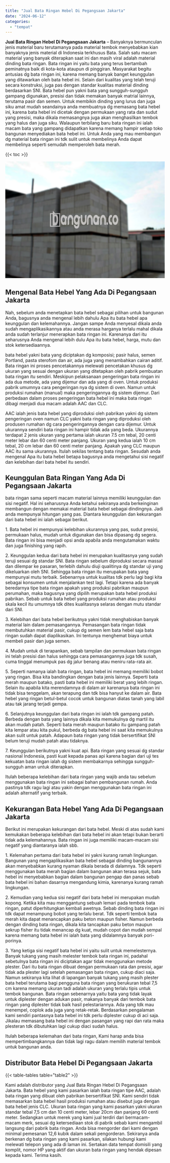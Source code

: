 ```yaml
---
title: "Jual Bata Ringan Hebel Di Pegangsaan Jakarta"
date: "2024-06-12"
categories: 
  - "tempat"
---
```


**Jual Bata Ringan Hebel Di Pegangsaan Jakarta** – Banyaknya bermunculan jenis material baru terutamanya pada material tembok menyebabkan kian banyaknya jenis material di Indonesia terkhusus Bata. Salah satu macam material yang banyak diterapkan saat ini dan masih viral adalah material dinding bata ringan. Bata ringan ini yaitu bata yang terus bertambah peminatnya baik di kota-kota ataupun di pinggiran. Masyarakat begitu antusias dg bata ringan ini, karena memang banyak banget keunggulan yang ditawarkan oleh bata hebel ini. Selain dari kualitas yang telah teruji secara konstruksi, juga pas dengan standar kualitas material dinding berdasarkan SNI. Bata hebel pun yakni bata yang sungguh-sungguh gampang digunakan, presisi dan tidak memakan banyak matrial lainnya, terutama pasir dan semen. Untuk membikin dinding yang lurus dan juga siku amat mudah seandainya anda membuatnya dg memasang bata hebel ini, karena bata hebel ini dicetak dengan permukaan yang rata dan sudut yang presisi, maka dikala memasangnya juga akan menghasilkan tembok yang halus dan juga siku. Walaupun terbilang baru bata ringan ini ialah macam bata yang gampang didapatkan karena memang hampir setiap toko bangunan menyediakan bata hebel ini. Untuk Anda yang mau membangun dg material bata ringan ini tdk sulit untuk membelinya Anda dapat membelinya seperti semudah memperoleh bata merah.

{{< toc >}}

![Jual Bata Ringan Hebel Di Pegangsaan Jakarta](/images/jual-hebel-murah-36.png)

## Mengenal Bata Hebel Yang Ada Di Pegangsaan Jakarta

Nah, sebelum anda menetapkan bata hebel sebagai pilihan untuk bangunan Anda, bagusnya anda mengenal lebih dahulu Apa itu bata hebel apa keunggulan dan kelemahannya. Jangan sampe Anda menyesal dikala anda sudah mengaplikasikannya atau anda merasa harganya terlalu mahal dikala anda sudah terlanjur menerapkan bata ringan ini. Karenanya dari itu seharusnya Anda mengenal lebih dulu Apa itu bata hebel, harga, mutu dan stok ketersediaannya.

bata hebel yakni bata yang diciptakan dg komposisi; pasir halus, semen Portland, pasta sterofom dan air, ada juga yang menambahkan cairan aditif. Bata ringan ini proses pencetakannya melewati pencetakan khusus dg ukuran yang sesuai dengan ukuran yang ditetapkan oleh pabrik pembuatan bata ringan itu sendiri. Meskipun pelaksanaan pengeringan bata ringan ini ada dua metode, ada yang dijemur dan ada yang di oven. Untuk produksi pabrik umumnya cara pengeringan nya dg sistem di oven. Namun untuk produksi rumahan (manual) maka pengeringannya dg sistem dijemur. Dari perbedaan dalam proses pengeringan bata hebel ini maka bata ringan dibagi menjadi dua macam adalah AAC dan CLC.

AAC ialah jenis bata hebel yang diproduksi oleh pabrikan yakni dg sistem pengeringan oven namun CLC yakni bata ringan yang diproduksi oleh produsen rumahan dg cara pengeringannya dengan cara dijemur. Untuk ukurannya sendiri bata ringan ini hampir tidak ada yang beda. Ukurannya terdapat 2 jenis ukuran yang pertama ialah ukuran 7.5 cm tebal, 20 centi meter lebar dan 60 centi meter panjang. Ukuran yang kedua ialah 10 cm tebal, 20 cm lebar dan 60 centi meter panjang. Apakah yang CLC maupun AAC itu sama ukurannya. Itulah sekilas tentang bata ringan. Sesudah anda mengenal Apa itu bata hebel betapa bagusnya anda mengetahui sisi negatif dan kelebihan dari bata hebel itu sendiri.

## Keunggulan Bata Ringan Yang Ada Di Pegangsaan Jakarta

bata ringan sama seperti macam material lainnya memiliki keunggulan dan sisi negatif. Hal ini seharusnya Anda ketahui sekiranya anda berkeinginan membangun dengan memakai material bata hebel sebagai dindingnya. Jadi anda mempunyai hitungan yang pas. Diantara keunggulan dan kekurangan dari bata hebel ini ialah sebagai berikut.

1\. Bata hebel ini mempunyai kelebihan ukurannya yang pas, sudut presisi, permukaan halus, mudah untuk digunakan dan bisa dipasang dg segera. Bata ringan ini bisa menjadi opsi anda apabila anda mengutamakan waktu dan juga finishing yang rapih.

2\. Keunggulan kedua dari bata hebel ini merupakan kualitasnya yang sudah teruji sesuai dg standar SNI. Bata ringan sebelum diproduksi secara massal dan dilempar ke pasaran, terlebih dahulu diuji qualitinya dg standar uji yang dikeluarkan oleh SNI. Sehingga bata ringan itu merupakan bata yang mempunyai mutu terbaik. Sebenarnya untuk kualitas tdk perlu lagi bagi kita sebagai konsumen untuk menjalankan test lagi. Tetapi karena ada banyak beredarnya tipe bata ringan apakah yang produksi pabrikan maupun perumahan, maka bagusnya yang dipilih merupakan bata hebel produksi pabrikan. Sebab untuk bata hebel yang produksi rumahan atau produksi skala kecil itu umumnya tdk dites kualitasnya selaras dengan mutu standar dari SNI.

3\. Kelebihan dari bata hebel berikutnya yakni tidak menghabiskan banyak material lain dalam pemasangannya. Pemasangan bata ringan tidak membutuhkan material pasir, cukup dg semen lem bata hebel saja bata ringan sudah dapat diaplikasikan. Ini tentunya menghemat biaya untuk membeli pasir dan juga semen.

4\. Mudah untuk di terapankan, sebab tampilan dan permukaan bata ringan ini telah presisi dan halus sehingga cara pemasangannya juga tdk susah, cuma tinggal menumpuk pas dg jalur benang atau meniru rata-rata air.

5\. Seperti namanya ialah bata ringan, bata hebel ini memang memiliki bobot yang ringan. Bisa kita bandingkan dengan bata jenis lainnya. Seperti bata merah maupun batako, pasti bata hebel ini memiliki berat yang lebih ringan. Selain itu apabila kita merendamnya di dalam air karenanya bata ringan ini tidak bisa tenggelam, akan terapung dan tdk bisa hanyut ke dalam air. Bata hebel yang ringan betul-betul cocok untuk bangunan diatas tanah yang labil atau tak jarang terjadi gempa.

6\. Selanjutnya keunggulan dari bata ringan ini ialah tdk gampang patah. Berbeda dengan bata yang lainnya dikala kita memukulnya dg martil itu akan mudah patah. Seperti bata merah maupun batako itu gampang patah kita lempar atau kita pukul, berbeda dg bata hebel ini saat kita memukulnya akan sulit untuk patah. Adapaun bata ringan yang tidak bersertifikat SNI belum teruji mudah patah atau tidaknya.

7\. Keunggulan berikutnya yakni kuat api. Bata ringan yang sesuai dg standar nasional Indonesia, pasti kuat kepada panas api karena bagian dari uji tes kekuatan bata ringan ialah dg sistem membakarnya sehingga sungguh-sungguh aman untuk diterapkan.

Itulah beberapa kelebihan dari bata ringan yang wajib anda tau sebelum menggunakan bata ringan ini sebagai bahan pembangunan rumah. Anda pastinya tdk ragu lagi atau yakin dengan menggunakan bata ringan ini adalah alternatif yang terbaik.

## Kekurangan Bata Hebel Yang Ada Di Pegangsaan Jakarta

Berikut ini merupakan kekurangan dari bata hebel. Meski di atas sudah kami kemukakan beberapa kelebihan dari bata hebel ini akan tetapi bukan berarti tidak ada kelemahannya. Bata ringan ini juga memiliki macam-macam sisi negatif yang diantaranya ialah sbb.

1\. Kelemahan pertama dari bata hebel ini yakni kurang ramah lingkungan. Bangunan yang mengaplikasikan bata hebel sebagai dinding bangunannya akan menyebabkan kurang nyaman dikala berada di dalamnya. Tdk seperti menggunakan bata merah bagian dalam bangunan akan terasa sejuk, bata hebel ini menyebabkan bagian dalam bangunan pengap dan panas sebab bata hebel ini bahan dasarnya mengandung kimia, karenanya kurang ramah lingkungan.

2\. Kemudian yang kedua sisi negatif dari bata hebel ini merupakan mudah kopong. Ketika kita mau menggantung sebuah lemari pada tembok bata ringan, patut diperhitungkan kembali awetnya. Sebab dinding bata ringan ini tdk dapat menampung bobot yang terlalu berat. Tdk seperti tembok bata merah kita dapat menancapkan paku beton maupun fisher. Namun berbeda dengan dinding bata ringan, dikala kita tancapkan paku beton maupun sekrup fisher itu tidak menancap dg kuat, mudah copot dan mudah sempal karena memang bata hebel ini ialah bata yang didalamnya banyak pori-porinya.

3\. Yang ketiga sisi negatif bata hebel ini yaitu sulit untuk memelesternya. Banyak tukang yang masih melester tembok bata ringan ini, padahal sebetulnya bata ringan ini diciptakan agar tidak menggunakan metode plester. Dari itu bata ringan dibuat dengan permukaan rata dan presisi, agar tidak ada plester lagi setelah pemasangan bata ringan, cukup diaci saja. Namun sekiranya kita lihat di lapangan banyak tukang yang masih plester bata hebel terutama bagi pengguna bata ringan yang berukuran tebal 7,5 cm karena memang ukuran tadi adalah ukuran yang terlalu tipis untuk tembok bangunan. Bata ringan sebenarnya yaitu bata yang tidak layak untuk diplester dengan adukan pasir, makanya banyak dari tembok bata ringan yang diplester tidak baik hasil pelestariannya. Ada yang tdk mau menempel, coplok ada juga yang retak-retak. Berdasarkan pengalaman kami sendiri pantasnya bata hebel ini tdk perlu diplester cukup di aci saja. Jikalau memasang bata hebel ini dengan pasangan yang rapi dan rata maka plesteran tdk dibutuhkan lagi cukup diaci sudah halus.

Itulah beberapa kelemahan dari bata ringan, Kami harap anda bisa mempertimbangkannya dan tidak lagi ragu dalam memilih material tembok untuk bangunan anda.

## Distributor Bata Hebel Di Pegangsaan Jakarta

{{< table-tables table="table2" >}}

Kami adalah distributor yang Jual Bata Ringan Hebel Di Pegangsaan Jakarta. Bata hebel yang kami pasarkan ialah bata ringan tipe AAC, adalah bata ringan yang dibuat oleh pabrikan bersertifikat SNI. Kami sendiri tidak memasarkan bata hebel hasil produksi rumahan atau disebut juga dengan bata hebel jenis CLC. Ukuran bata ringan yang kami pasarkan yakni ukuran standar tebal 7,5 cm dan 10 centi meter, lebar 20cm dan panjang 60 centi meter. Sedangkan untuk merek yang kami jual terdiri dari bermacam-macam merk, sesuai dg ketersediaan stok di pabrik sebab kami mengambil langsung dari pabrik bata ringan. Anda bisa mengorder dari kami dengan minimal pemesanan 12,6 kubik dalam sekali pengorderan. Sekiranya anda berkenan dg bata ringan yang kami pasarkan, silakan hubungi kami melewati telepon yang ada di laman ini. Sertakan data tempat domisili yang komplit, nomor HP yang aktif dan ukuran bata ringan yang hendak dipesan kepada kami. Terima kasih.
